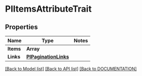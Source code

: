 # PIItemsAttributeTrait

## Properties
Name | Type | Notes
------------ | ------------- | -------------
**Items** | **Array<PIAttributeTrait>**
**Links** | **[**PIPaginationLinks**](../models/PIPaginationLinks.md)**

[[Back to Model list]](../../DOCUMENTATION.md#documentation-for-models) [[Back to API list]](../../DOCUMENTATION.md#documentation-for-api-endpoints) [[Back to DOCUMENTATION]](../../DOCUMENTATION.md)
